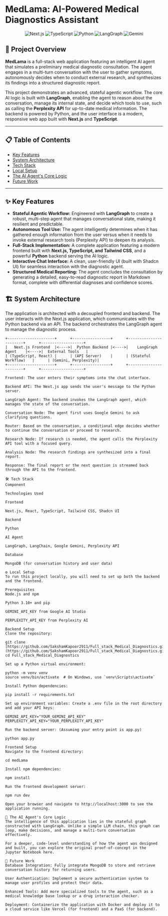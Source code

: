 # MedLama: AI-Powered Medical Diagnostics Assistant

<p align="center">
  <img src="https://img.shields.io/badge/Next.js-000000?style=for-the-badge&logo=nextdotjs&logoColor=white" alt="Next.js">
  <img src="https://img.shields.io/badge/TypeScript-3178C6?style=for-the-badge&logo=typescript&logoColor=white" alt="TypeScript">
  <img src="https://img.shields.io/badge/Python-3776AB?style=for-the-badge&logo=python&logoColor=white" alt="Python">
  <img src="https://img.shields.io/badge/LangGraph-black?style=for-the-badge&logo=langchain&logoColor=white" alt="LangGraph">
  <img src="https://img.shields.io/badge/Gemini-4285F4?style=for-the-badge&logo=google-gemini&logoColor=white" alt="Gemini">
</p>

## 🚀 Project Overview

**MedLama** is a full-stack web application featuring an intelligent AI agent that simulates a preliminary medical diagnostic consultation. The agent engages in a multi-turn conversation with the user to gather symptoms, autonomously decides when to conduct external research, and synthesizes its findings into a structured diagnostic report.

This project demonstrates an advanced, stateful agentic workflow. The core AI logic is built with **LangGraph**, enabling the agent to reason about the conversation, manage its internal state, and decide which tools to use, such as calling the **Perplexity API** for up-to-date medical information. The backend is powered by Python, and the user interface is a modern, responsive web app built with **Next.js** and **TypeScript**.

---

## 📋 Table of Contents
* [Key Features](#-key-features)
* [System Architecture](#️-system-architecture)
* [Tech Stack](#️-tech-stack)
* [Local Setup](#️-local-setup)
* [The AI Agent's Core Logic](#-the-ai-agents-core-logic)
* [Future Work](#-future-work)

---

## ✨ Key Features

* **Stateful Agentic Workflow:** Engineered with **LangGraph** to create a robust, multi-step agent that manages conversational state, making it resilient and predictable.
* **Autonomous Tool Use:** The agent intelligently determines when it has gathered enough information from the user versus when it needs to invoke external research tools (Perplexity API) to deepen its analysis.
* **Full-Stack Implementation:** A complete application featuring a modern frontend built with **Next.js, TypeScript, and Tailwind CSS**, and a powerful **Python** backend serving the AI logic.
* **Interactive Chat Interface:** A clean, user-friendly UI (built with Shadcn UI) for seamless interaction with the diagnostic agent.
* **Structured Medical Reporting:** The agent concludes the consultation by generating a detailed, easy-to-read diagnostic report in Markdown format, complete with differential diagnoses and confidence scores.

## 🏗️ System Architecture

The application is architected with a decoupled frontend and backend. The user interacts with the Next.js application, which communicates with the Python backend via an API. The backend orchestrates the LangGraph agent to manage the diagnostic process.

```plaintext
+---------------------+      +-----------------+      +-----------------------+      +-------------------+
|   Next.js Frontend  |<---->|  Python Backend |<---->|    LangGraph Agent    |<---->|  External Tools   |
| (TypeScript, React) |      | (API Server)    |      | (Stateful Workflow)   |      | (Gemini, Perplexity)|
+---------------------+      +-----------------+      +-----------------------+      +-------------------+

Frontend: The user enters their symptoms into the chat interface.

Backend API: The Next.js app sends the user's message to the Python server.

LangGraph Agent: The backend invokes the LangGraph agent, which manages the state of the conversation.

Conversation Node: The agent first uses Google Gemini to ask clarifying questions.

Router: Based on the conversation, a conditional edge decides whether to continue the conversation or proceed to research.

Research Node: If research is needed, the agent calls the Perplexity API tool with a focused query.

Analysis Node: The research findings are synthesized into a final report.

Response: The final report or the next question is streamed back through the API to the frontend.

🛠️ Tech Stack
Component

Technologies Used

Frontend

Next.js, React, TypeScript, Tailwind CSS, Shadcn UI

Backend

Python

AI Agent

LangGraph, LangChain, Google Gemini, Perplexity API

Database

MongoDB (for conversation history and user data)

⚙️ Local Setup
To run this project locally, you will need to set up both the backend and the frontend.

Prerequisites
Node.js and npm

Python 3.10+ and pip

GEMINI_API_KEY from Google AI Studio

PERPLEXITY_API_KEY from Perplexity AI

Backend Setup
Clone the repository:

git clone [https://github.com/SakshamKapoor2911/Full_stack_Medical_Diagnostics.git](https://github.com/SakshamKapoor2911/Full_stack_Medical_Diagnostics.git)
cd Full_stack_Medical_Diagnostics

Set up a Python virtual environment:

python -m venv venv
source venv/bin/activate  # On Windows, use `venv\Scripts\activate`

Install Python dependencies:

pip install -r requirements.txt

Set up environment variables: Create a .env file in the root directory and add your API keys:

GEMINI_API_KEY="YOUR_GEMINI_API_KEY"
PERPLEXITY_API_KEY="YOUR_PERPLEXITY_API_KEY"

Run the backend server: (Assuming your entry point is app.py)

python app.py

Frontend Setup
Navigate to the frontend directory:

cd medLama

Install npm dependencies:

npm install

Run the frontend development server:

npm run dev

Open your browser and navigate to http://localhost:3000 to see the application running.

🧠 The AI Agent's Core Logic
The intelligence of this application lies in the stateful graph constructed with LangGraph. Unlike a simple LLM chain, this graph can loop, make decisions, and manage a multi-turn conversation effectively.

For a deeper, code-level understanding of how the agent was designed and built, you can explore the original proof-of-concept in the Jupyter Notebook here.

🔮 Future Work
Database Integration: Fully integrate MongoDB to store and retrieve conversation history for returning users.

User Authentication: Implement a secure authentication system to manage user profiles and protect their data.

Enhanced Tools: Add more specialized tools to the agent, such as a medical knowledge base lookup or a drug interaction checker.

Deployment: Containerize the application with Docker and deploy it to a cloud service like Vercel (for frontend) and a PaaS (for backend).
